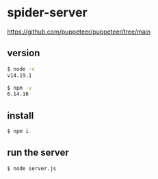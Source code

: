 # spider-server
https://github.com/puppeteer/puppeteer/tree/main

## version
```sh
$ node -v
v14.19.1

$ npm -v
6.14.16
```

## install
```sh
$ npm i
```

## run the server
```sh
$ node server.js
```
